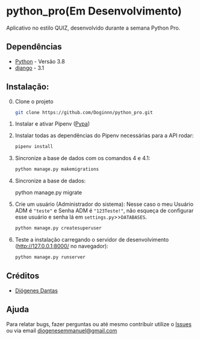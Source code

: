 # python_pro(Em Desenvolvimento)
Aplicativo no estilo QUIZ, desenvolvido durante a semana Python Pro.

## Dependências

- [Python](https://www.python.org/downloads/) - Versão 3.8
- [django](http://www.djangoproject.com) - 3.1

## Instalação:
0. Clone o projeto
    ```bash
    git clone https://github.com/Doginnn/python_pro.git
    ```

1. Instalar e ativar Pipenv ([Pypa](https://pypi.org/project/pipenv/))

2. Instalar todas as dependências do Pipenv necessárias para a API rodar:

    ```bash
    pipenv install
    ```

3. Sincronize a base de dados com os comandos 4 e 4.1:

    ```bash
    python manage.py makemigrations
    ```
4. Sincronize a base de dados:

    python manage.py migrate
    
5. Crie um usuário (Administrador do sistema): Nesse caso o meu Usuário ADM é `"teste"` e Senha ADM é `"123Teste!"`, não esqueça de configurar esse usuário e senha lá em `settings.py`>>`DATABASES`.

    ```bash
    python manage.py createsuperuser
    ```

6. Teste a instalação carregando o servidor de desenvolvimento (http://127.0.0.1:8000/ no navegador):

    ```bash
    python manage.py runserver
    ```

## Créditos

- [Diógenes Dantas](https://github.com/Doginnn)

## Ajuda

Para relatar bugs, fazer perguntas ou até mesmo contribuir utilize o [Issues](https://github.com/Doginnn/python_pro/issues) ou via email diogenesemmanuel@gmail.com
